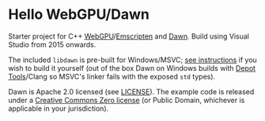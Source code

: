 # Hello WebGPU/Dawn

Starter project for C++ [WebGPU](//gpuweb.github.io/gpuweb/)/[Emscripten](//emscripten.org) and [Dawn](//dawn.googlesource.com/dawn). Build using Visual Studio from 2015 onwards.

The included `libdawn` is pre-built for Windows/MSVC; [see instructions](lib/README.md) if you wish to build it yourself (out of the box Dawn on Windows builds with [Depot Tools](https://commondatastorage.googleapis.com/chrome-infra-docs/flat/depot_tools/docs/html/depot_tools.html)/Clang so MSVC's linker fails with the exposed `std` types).

Dawn is Apache 2.0 licensed (see [LICENSE](lib/dawn/LICENSE)). The example code is released under a [Creative Commons Zero license](//creativecommons.org/publicdomain/zero/1.0/) (or Public Domain, whichever is applicable in your jurisdiction).
